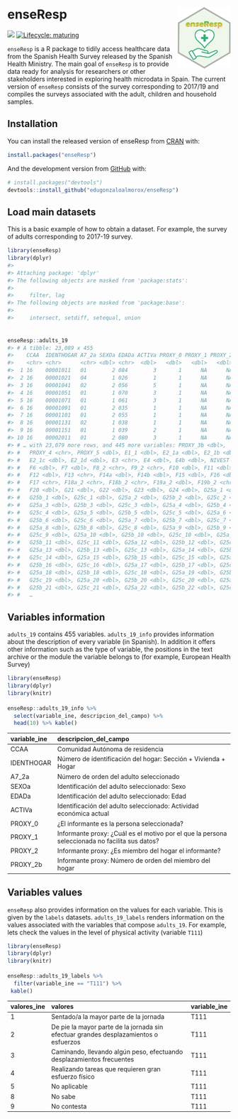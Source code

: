 
<!-- README.md is generated from README.Rmd. Please edit that file -->

# enseResp <img src='man/figures/logo.png' align="right" height="138.5" />

<!-- badges: start -->

[![](https://img.shields.io/badge/devel%20version-0.1.0-blue.svg)](https://github.com/edugonzaloalmorox/enseResp)
[![Lifecycle:
maturing](https://img.shields.io/badge/lifecycle-maturing-blue.svg)](https://www.tidyverse.org/lifecycle/#maturing)
<!-- badges: end -->

`enseResp` is a R package to tidily access healthcare data from the
Spanish Health Survey released by the Spanish Health Ministry. The main
goal of `enseResp` is to provide data ready for analysis for researchers
or other stakeholders interested in exploring health microdata in Spain.
The current version of `enseResp` consists of the survey corresponding
to 2017/19 and compiles the surveys associated with the adult, children
and household samples.

## Installation

You can install the released version of enseResp from
[CRAN](https://CRAN.R-project.org) with:

``` r
install.packages("enseResp")
```

And the development version from [GitHub](https://github.com/) with:

``` r
# install.packages("devtools")
devtools::install_github("edugonzaloalmorox/enseResp")
```

## Load main datasets

This is a basic example of how to obtain a dataset. For example, the
survey of adults corresponding to 2017-19 survey.

``` r
library(enseResp)
library(dplyr)
#> 
#> Attaching package: 'dplyr'
#> The following objects are masked from 'package:stats':
#> 
#>     filter, lag
#> The following objects are masked from 'package:base':
#> 
#>     intersect, setdiff, setequal, union


enseResp::adults_19
#> # A tibble: 23,089 x 455
#>    CCAA  IDENTHOGAR A7_2a SEXOa EDADa ACTIVa PROXY_0 PROXY_1 PROXY_2 PROXY_2b
#>    <chr> <chr>      <chr> <dbl> <chr>  <dbl>   <dbl>   <dbl>   <dbl> <chr>   
#>  1 16    00001011   01        2 084        3       1      NA      NA <NA>    
#>  2 16    00001021   04        1 026        1       1      NA      NA <NA>    
#>  3 16    00001041   02        2 056        5       1      NA      NA <NA>    
#>  4 16    00001051   01        1 070        3       1      NA      NA <NA>    
#>  5 16    00001071   01        1 061        3       1      NA      NA <NA>    
#>  6 16    00001091   01        2 035        1       1      NA      NA <NA>    
#>  7 16    00001101   01        2 055        1       1      NA      NA <NA>    
#>  8 16    00001131   02        1 038        1       1      NA      NA <NA>    
#>  9 16    00001151   01        1 039        2       1      NA      NA <NA>    
#> 10 16    00002011   01        2 080        3       1      NA      NA <NA>    
#> # … with 23,079 more rows, and 445 more variables: PROXY_3b <dbl>,
#> #   PROXY_4 <chr>, PROXY_5 <dbl>, E1_1 <dbl>, E2_1a <dbl>, E2_1b <dbl>,
#> #   E2_1c <dbl>, E2_1d <dbl>, E3 <chr>, E4 <dbl>, E4b <dbl>, NIVEST <chr>,
#> #   F6 <dbl>, F7 <dbl>, F8_2 <chr>, F9_2 <chr>, F10 <dbl>, F11 <dbl>,
#> #   F12 <dbl>, F13 <chr>, F14a <dbl>, F14b <dbl>, F15 <dbl>, F16 <dbl>,
#> #   F17 <chr>, F18a_2 <chr>, F18b_2 <chr>, F19a_2 <dbl>, F19b_2 <chr>,
#> #   F20 <dbl>, G21 <dbl>, G22 <dbl>, G23 <dbl>, G24 <dbl>, G25a_1 <dbl>,
#> #   G25b_1 <dbl>, G25c_1 <dbl>, G25a_2 <dbl>, G25b_2 <dbl>, G25c_2 <dbl>,
#> #   G25a_3 <dbl>, G25b_3 <dbl>, G25c_3 <dbl>, G25a_4 <dbl>, G25b_4 <dbl>,
#> #   G25c_4 <dbl>, G25a_5 <dbl>, G25b_5 <dbl>, G25c_5 <dbl>, G25a_6 <dbl>,
#> #   G25b_6 <dbl>, G25c_6 <dbl>, G25a_7 <dbl>, G25b_7 <dbl>, G25c_7 <dbl>,
#> #   G25a_8 <dbl>, G25b_8 <dbl>, G25c_8 <dbl>, G25a_9 <dbl>, G25b_9 <dbl>,
#> #   G25c_9 <dbl>, G25a_10 <dbl>, G25b_10 <dbl>, G25c_10 <dbl>, G25a_11 <dbl>,
#> #   G25b_11 <dbl>, G25c_11 <dbl>, G25a_12 <dbl>, G25b_12 <dbl>, G25c_12 <dbl>,
#> #   G25a_13 <dbl>, G25b_13 <dbl>, G25c_13 <dbl>, G25a_14 <dbl>, G25b_14 <dbl>,
#> #   G25c_14 <dbl>, G25a_15 <dbl>, G25b_15 <dbl>, G25c_15 <dbl>, G25a_16 <dbl>,
#> #   G25b_16 <dbl>, G25c_16 <dbl>, G25a_17 <dbl>, G25b_17 <dbl>, G25c_17 <dbl>,
#> #   G25a_18 <dbl>, G25b_18 <dbl>, G25c_18 <dbl>, G25a_19 <dbl>, G25b_19 <dbl>,
#> #   G25c_19 <dbl>, G25a_20 <dbl>, G25b_20 <dbl>, G25c_20 <dbl>, G25a_21 <dbl>,
#> #   G25b_21 <dbl>, G25c_21 <dbl>, G25a_22 <dbl>, G25b_22 <dbl>, G25c_22 <dbl>,
#> #   …
```

## Variables information

`adults_19` contains 455 variables. `adults_19_info` provides
information about the description of every variable (in Spanish). In
addition it offers other information such as the type of variable, the
positions in the text archive or the module the variable belongs to (for
example, European Health Survey)

``` r
library(enseResp)
library(dplyr)
library(knitr)

enseResp::adults_19_info %>% 
  select(variable_ine, descripcion_del_campo) %>% 
  head(10) %>% kable()
```

| variable\_ine | descripcion\_del\_campo                                                                        |
| :------------ | :--------------------------------------------------------------------------------------------- |
| CCAA          | Comunidad Autónoma de residencia                                                               |
| IDENTHOGAR    | Número de identificación del hogar: Sección + Vivienda + Hogar                                 |
| A7\_2a        | Número de orden del adulto seleccionado                                                        |
| SEXOa         | Identificación del adulto seleccionado: Sexo                                                   |
| EDADa         | Identificación del adulto seleccionado: Edad                                                   |
| ACTIVa        | Identificación del adulto seleccionado: Actividad económica actual                             |
| PROXY\_0      | ¿El informante es la persona seleccionada?                                                     |
| PROXY\_1      | Informante proxy: ¿Cuál es el motivo por el que la persona seleccionada no facilita sus datos? |
| PROXY\_2      | Informante proxy: ¿Es miembro del hogar el informante?                                         |
| PROXY\_2b     | Informante proxy: Número de orden del miembro del hogar                                        |

## Variables values

`enseResp` also provides information on the values for each variable.
This is given by the `labels` datasets. `adults_19_labels` renders
information on the values associated with the variables that compose
`adults_19`. For example, lets check the values in the level of physical
activity (variable `T111`)

``` r
library(enseResp)
library(dplyr)
library(knitr)

enseResp::adults_19_labels %>% 
  filter(variable_ine == "T111") %>%
 kable()
```

| valores\_ine | valores                                                                              | variable\_ine |
| :----------- | :----------------------------------------------------------------------------------- | :------------ |
| 1            | Sentado/a la mayor parte de la jornada                                               | T111          |
| 2            | De pie la mayor parte de la jornada sin efectuar grandes desplazamientos o esfuerzos | T111          |
| 3            | Caminando, llevando algún peso, efectuando desplazamientos frecuentes                | T111          |
| 4            | Realizando tareas que requieren gran esfuerzo físico                                 | T111          |
| 5            | No aplicable                                                                         | T111          |
| 8            | No sabe                                                                              | T111          |
| 9            | No contesta                                                                          | T111          |
